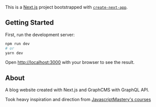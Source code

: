 This is a [Next.js](https://nextjs.org/) project bootstrapped with [`create-next-app`](https://github.com/vercel/next.js/tree/canary/packages/create-next-app).

## Getting Started

First, run the development server:

```bash
npm run dev
# or
yarn dev
```

Open [http://localhost:3000](http://localhost:3000) with your browser to see the result.

## About
A blog website created with Next.js and GraphCMS with GraphQL API.

Took heavy inspiration and direction from [JavascriptMastery's courses](https://youtu.be/HYv55DhgTuA)